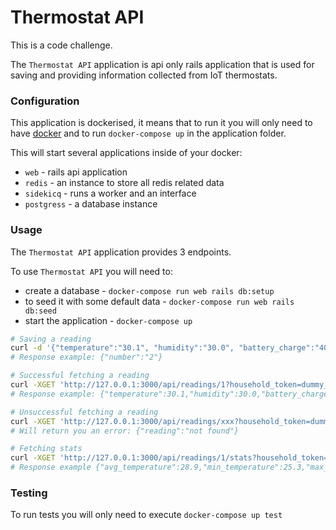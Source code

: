 # Thermostat API

This is a code challenge.

The `Thermostat API` application is api only rails application that is used for saving and providing information collected from IoT thermostats.

### Configuration

This application is dockerised, it means that to run it you will only need to have [docker](https://www.docker.com/) and to run `docker-compose up` in the application folder.

This will start several applications inside of your docker:
- `web` - rails api application
- `redis` - an instance to store all redis related data
- `sidekicq` - runs a worker and an interface
- `postgress` - a database instance

### Usage

The `Thermostat API` application provides 3 endpoints.

To use `Thermostat API` you will need to:
- create a database - `docker-compose run web rails db:setup`
- to seed it with some default data - `docker-compose run web rails db:seed`
- start the application - `docker-compose up`

```bash
# Saving a reading
curl -d '{"temperature":"30.1", "humidity":"30.0", "battery_charge":"40.0"}' -H "Content-Type: application/json" -X POST 'http://127.0.0.1:3000/api/readings?household_token=dummy_token'
# Response example: {"number":"2"}
```

```bash
# Successful fetching a reading
curl -XGET 'http://127.0.0.1:3000/api/readings/1?household_token=dummy_token'
# Response example: {"temperature":30.1,"humidity":30.0,"battery_charge":40.0}
```

```bash
# Unsuccessful fetching a reading
curl -XGET 'http://127.0.0.1:3000/api/readings/xxx?household_token=dummy_token'
# Will return you an error: {"reading":"not found"}
```

```bash
# Fetching stats
curl -XGET 'http://127.0.0.1:3000/api/readings/1/stats?household_token=dummy_token'
# Response example {"avg_temperature":28.9,"min_temperature":25.3,"max_temperature":30.1,"avg_humidity":32.65,"min_humidity":30.0,"max_humidity":40.6,"avg_battery_charge":37.5,"min_battery_charge":30.0,"max_battery_charge":40.0}
```

### Testing

To run tests you will only need to execute `docker-compose up test`
